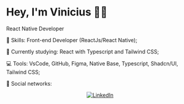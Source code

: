 # Hey, I'm Vinicius :wave::smiley:

React Native Developer

:rocket:  Skills: Front-end Developer (ReactJs/React Native);

:rainbow:  Currently studying: React with Typescript and Tailwind CSS;

:computer:  Tools: VsCode, GitHub, Figma, Native Base, Typescript, Shadcn/UI, Tailwind CSS;

💌   Social networks: <p align="center">
    <a href="https://www.linkedin.com/in/viniciussantiago23/"><img src="https://img.shields.io/badge/LinkedIn-%230077B5.svg?&style=flat-square&logo=linkedin&logoColor=white" alt="LinkedIn"></a>
</p>
